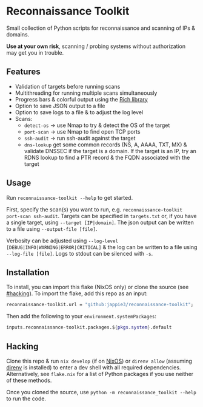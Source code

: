 # Reconnaissance Toolkit 

Small collection of Python scripts for reconnaissance and scanning of IPs & domains.<br>

**Use at your own risk**, scanning / probing systems without authorization may get you in trouble.

## Features

- Validation of targets before running scans
- Multithreading for running multiple scans simultaneously
- Progress bars & colorful output using the [Rich library](https://github.com/Textualize/rich)
- Option to save JSON output to a file
- Option to save logs to a file & to adjust the log level
- Scans:
    - `detect-os` -> use Nmap to try & detect the OS of the target
    - `port-scan` -> use Nmap to find open TCP ports
    - `ssh-audit` -> run ssh-audit against the target
    - `dns-lookup` get some common records (NS, A, AAAA, TXT, MX) & validate DNSSEC if the target is a domain. If the target is an IP, try an RDNS lookup to find a PTR record & the FQDN associated with the target

## Usage

Run `reconnaissance-toolkit --help` to get started.<br>

First, specify the scan(s) you want to run, e.g. `reconnaissance-toolkit port-scan ssh-audit`. Targets can be specified in `targets.txt` or, if you have a single target, using `--target [IP|domain]`. The json output can be written to a file using `--output-file [file]`.<br>

Verbosity can be adjusted using `--log-level [DEBUG|INFO|WARNING|ERROR|CRITICAL]` & the log can be written to a file using `--log-file [file]`. Logs to stdout can be silenced with `-s`.<br>

## Installation

To install, you can import this flake (NixOS only) or clone the source (see [#hacking](#hacking)). To import the flake, add this repo as an input:

```nix
reconnaissance-toolkit.url = "github:jappie3/reconnaissance-toolkit";
```

Then add the following to your `environment.systemPackages`:

```nix
inputs.reconnaissance-toolkit.packages.${pkgs.system}.default
```

## Hacking

Clone this repo & run `nix develop` (if on [NixOS](https://nixos.org)) or `direnv allow` (assuming [direnv](https://direnv.net/) is installed) to enter a dev shell with all required dependencies. Alternatively, see `flake.nix` for a list of Python packages if you use neither of these methods.

Once you cloned the source, use `python -m reconnaissance_toolkit --help` to run the code.

